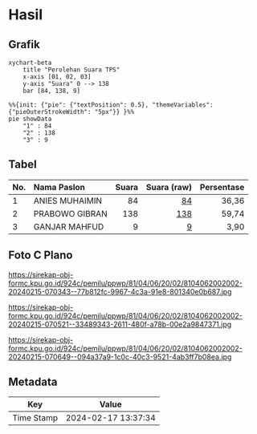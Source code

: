 # Hasil

## Grafik

```mermaid
xychart-beta
    title "Perolehan Suara TPS"
    x-axis [01, 02, 03]
    y-axis "Suara" 0 --> 138
    bar [84, 138, 9]
```

```mermaid
%%{init: {"pie": {"textPosition": 0.5}, "themeVariables": {"pieOuterStrokeWidth": "5px"}} }%%
pie showData
    "1" : 84
    "2" : 138
    "3" : 9
```

## Tabel

| No. | Nama Paslon    | Suara | Suara (raw) | Persentase |
|:--- |:-------------- | -----:| -----------:| ----------:|
| 1   | ANIES MUHAIMIN | 84    | [84][p-1]   | 36,36      |
| 2   | PRABOWO GIBRAN | 138   | [138][p-2]  | 59,74      |
| 3   | GANJAR MAHFUD  | 9     | [9][p-3]    | 3,90       |


[p-1]: https://github.com/gigit-pemilu/pemilu-2024-81-maluku/blob/main/pilpres/hitung-suara/sub/81-maluku/sub/04-buru/sub/06-waplau/sub/2002-waplau/sub/002-tps/sub/paslon-1.txt
[p-2]: https://github.com/gigit-pemilu/pemilu-2024-81-maluku/blob/main/pilpres/hitung-suara/sub/81-maluku/sub/04-buru/sub/06-waplau/sub/2002-waplau/sub/002-tps/sub/paslon-2.txt
[p-3]: https://github.com/gigit-pemilu/pemilu-2024-81-maluku/blob/main/pilpres/hitung-suara/sub/81-maluku/sub/04-buru/sub/06-waplau/sub/2002-waplau/sub/002-tps/sub/paslon-3.txt

## Foto C Plano

https://sirekap-obj-formc.kpu.go.id/924c/pemilu/ppwp/81/04/06/20/02/8104062002002-20240215-070343--77b812fc-9967-4c3a-91e8-801340e0b687.jpg

https://sirekap-obj-formc.kpu.go.id/924c/pemilu/ppwp/81/04/06/20/02/8104062002002-20240215-070521--33489343-2611-480f-a78b-00e2a9847371.jpg

https://sirekap-obj-formc.kpu.go.id/924c/pemilu/ppwp/81/04/06/20/02/8104062002002-20240215-070649--094a37a9-1c0c-40c3-9521-4ab3ff7b08ea.jpg


## Metadata

| Key        | Value               |
| ---------- | ------------------- |
| Time Stamp | 2024-02-17 13:37:34 |



